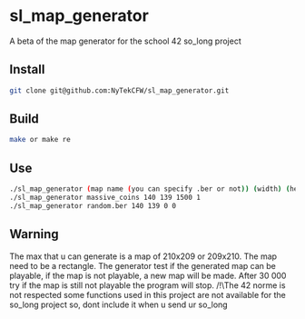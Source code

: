 # sl_map_generator
A beta of the map generator for the school 42 so_long project

## Install
```bash
git clone git@github.com:NyTekCFW/sl_map_generator.git
```
## Build
```bash
make or make re
```
## Use
```bash
./sl_map_generator (map name (you can specify .ber or not)) (width) (height) (number of collectibles 0 = automatic) (number of walls in map 0 = automatic)
./sl_map_generator massive_coins 140 139 1500 1
./sl_map_generator random.ber 140 139 0 0
```
## Warning
The max that u can generate is a map of 210x209 or 209x210.
The map need to be a rectangle.
The generator test if the generated map can be playable,
if the map is not playable, a new map will be made.
After 30 000 try if the map is still not playable the program will stop.
/!\The 42 norme is not respected some functions used in this project are not available for the so_long project so, dont include it when u send ur so_long
